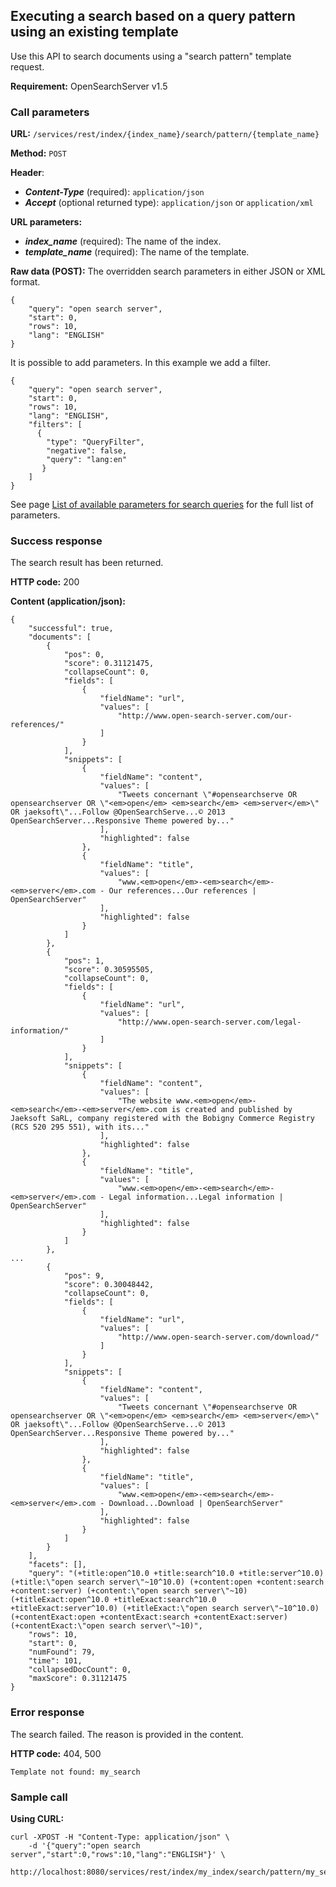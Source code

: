 ## Executing a search based on a query pattern using an existing template

Use this API to search documents using a "search pattern" template request.

**Requirement:** OpenSearchServer v1.5

### Call parameters

**URL:** ```/services/rest/index/{index_name}/search/pattern/{template_name}```

**Method:** ```POST```

**Header**:
- _**Content-Type**_ (required): ```application/json```
- _**Accept**_ (optional returned type): ```application/json``` or ```application/xml```

**URL parameters:**
- _**index_name**_ (required): The name of the index.
- _**template_name**_ (required): The name of the template.

**Raw data (POST):**
The overridden search parameters in either JSON or XML format.

    {
        "query": "open search server",
        "start": 0,
        "rows": 10,
        "lang": "ENGLISH"
    }
    

It is possible to add parameters. In this example we add a filter.

    {
        "query": "open search server",
        "start": 0,
        "rows": 10,
        "lang": "ENGLISH",
        "filters": [
          {
            "type": "QueryFilter",
            "negative": false,
            "query": "lang:en"
           }
        ]
    }
    
See page [List of available parameters for search queries](../search_parameters/README.md) for the full list of parameters.

### Success response
The search result has been returned.

**HTTP code:**
200

**Content (application/json):**

    {
        "successful": true,
        "documents": [
            {
                "pos": 0,
                "score": 0.31121475,
                "collapseCount": 0,
                "fields": [
                    {
                        "fieldName": "url",
                        "values": [
                            "http://www.open-search-server.com/our-references/"
                        ]
                    }
                ],
                "snippets": [
                    {
                        "fieldName": "content",
                        "values": [
                            "Tweets concernant \"#opensearchserve OR opensearchserver OR \"<em>open</em> <em>search</em> <em>server</em>\" OR jaeksoft\"...Follow @OpenSearchServe...© 2013 OpenSearchServer...Responsive Theme powered by..."
                        ],
                        "highlighted": false
                    },
                    {
                        "fieldName": "title",
                        "values": [
                            "www.<em>open</em>-<em>search</em>-<em>server</em>.com - Our references...Our references | OpenSearchServer"
                        ],
                        "highlighted": false
                    }
                ]
            },
            {
                "pos": 1,
                "score": 0.30595505,
                "collapseCount": 0,
                "fields": [
                    {
                        "fieldName": "url",
                        "values": [
                            "http://www.open-search-server.com/legal-information/"
                        ]
                    }
                ],
                "snippets": [
                    {
                        "fieldName": "content",
                        "values": [
                            "The website www.<em>open</em>-<em>search</em>-<em>server</em>.com is created and published by Jaeksoft SaRL, company registered with the Bobigny Commerce Registry (RCS 520 295 551), with its..."
                        ],
                        "highlighted": false
                    },
                    {
                        "fieldName": "title",
                        "values": [
                            "www.<em>open</em>-<em>search</em>-<em>server</em>.com - Legal information...Legal information | OpenSearchServer"
                        ],
                        "highlighted": false
                    }
                ]
            },
    ...
            {
                "pos": 9,
                "score": 0.30048442,
                "collapseCount": 0,
                "fields": [
                    {
                        "fieldName": "url",
                        "values": [
                            "http://www.open-search-server.com/download/"
                        ]
                    }
                ],
                "snippets": [
                    {
                        "fieldName": "content",
                        "values": [
                            "Tweets concernant \"#opensearchserve OR opensearchserver OR \"<em>open</em> <em>search</em> <em>server</em>\" OR jaeksoft\"...Follow @OpenSearchServe...© 2013 OpenSearchServer...Responsive Theme powered by..."
                        ],
                        "highlighted": false
                    },
                    {
                        "fieldName": "title",
                        "values": [
                            "www.<em>open</em>-<em>search</em>-<em>server</em>.com - Download...Download | OpenSearchServer"
                        ],
                        "highlighted": false
                    }
                ]
            }
        ],
        "facets": [],
        "query": "(+title:open^10.0 +title:search^10.0 +title:server^10.0) (+title:\"open search server\"~10^10.0) (+content:open +content:search +content:server) (+content:\"open search server\"~10) (+titleExact:open^10.0 +titleExact:search^10.0 +titleExact:server^10.0) (+titleExact:\"open search server\"~10^10.0) (+contentExact:open +contentExact:search +contentExact:server) (+contentExact:\"open search server\"~10)",
        "rows": 10,
        "start": 0,
        "numFound": 79,
        "time": 101,
        "collapsedDocCount": 0,
        "maxScore": 0.31121475
    }
    

### Error response

The search failed. The reason is provided in the content.

**HTTP code:**
404, 500

    Template not found: my_search
    

### Sample call

**Using CURL:**

    curl -XPOST -H "Content-Type: application/json" \
        -d '{"query":"open search server","start":0,"rows":10,"lang":"ENGLISH"}' \
        http://localhost:8080/services/rest/index/my_index/search/pattern/my_search
    
